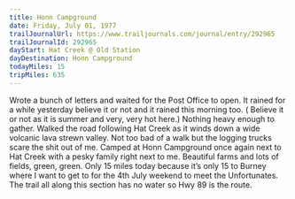 ```yaml
---
title: Honn Campground
date: Friday, July 01, 1977
trailJournalUrl: https://www.trailjournals.com/journal/entry/292965
trailJournalId: 292965
dayStart: Hat Creek @ Old Station
dayDestination: Honn Campground
todayMiles: 15
tripMiles: 635
---
```

Wrote a bunch of letters and waited for the Post Office to open. It rained for a while yesterday believe it or not and it rained this morning too. ( Believe it or not as it is summer and very, very hot here.) Nothing heavy enough to gather. Walked the road following Hat Creek as it winds down a wide volcanic lava strewn valley. Not too bad of a walk but the logging trucks scare the shit out of me. Camped at Honn Campground once again next to Hat Creek with a pesky family right next to me. Beautiful farms and lots of fields, green, green. Only 15 miles today because it’s only 15 to Burney where I want to get to for the 4th July weekend to meet the Unfortunates. The trail all along this section has no water so Hwy 89 is the route.
